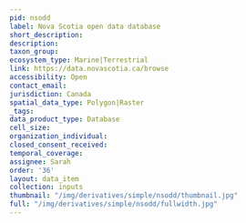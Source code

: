 ```yaml
---
pid: nsodd
label: Nova Scotia open data database
short_description: 
description: 
taxon_group: 
ecosystem_type: Marine|Terrestrial
link: https://data.novascotia.ca/browse
accessibility: Open
contact_email: 
jurisdiction: Canada
spatial_data_type: Polygon|Raster
_tags: 
data_product_type: Database
cell_size: 
organization_individual: 
closed_consent_received: 
temporal_coverage: 
assignee: Sarah
order: '36'
layout: data_item
collection: inputs
thumbnail: "/img/derivatives/simple/nsodd/thumbnail.jpg"
full: "/img/derivatives/simple/nsodd/fullwidth.jpg"
---
```

